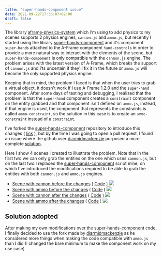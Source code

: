 ```yaml
---
title: "super-hands-component issue"
date: 2021-09-22T17:36:07+02:00
draft: false
---
```


The library [aframe-physics-system](https://github.com/n5ro/aframe-physics-system) which I'm using to add physics to my scenes supports 2 physics engines, `cannon.js` and `ammo.js`, but recently I started using the library [super-hands-component](https://github.com/wmurphyrd/aframe-super-hands-component) and it's component `super-hands` attached to the A-Frame component `hand-controls` in order to provide a more natural way to interact with the elements of the scene, but `super-hands-component` is only compatible with the `cannon.js` engine. The problem arises with the latest version of A-Frame, which breaks the support of `cannon.js` and i'ts uncertain if they'll fix it in the future or `ammo.js` will become the only supported physics engine.

Keeping that in mind, the problem I faced is that when the user tries to grab a virtual object, it doesn't work if I use A-Frame 1.2.0 and the `super-hand` component. After some days of testing and debugging, I realized that the problem is that the `super-hand` component creates a `constraint` component on the entity grabbed and that component isn't defined on `ammo.js`, instead, if that engine is used, the component that represents the constraints is called `ammo-constraint`, so the solution in this case is to create an `ammo-constraint` instead of a `constraint`.

I've forked the [super-hands-component](https://github.com/wmurphyrd/aframe-super-hands-component) repository to introduce this changes ( [link](https://github.com/jdjuli/aframe-super-hands-component) ), but by the time I was going to open a pull request, I found an issue where the github user [diarmidmackenzie](https://github.com/diarmidmackenzie) purposed a more complete [solution](https://github.com/wmurphyrd/aframe-super-hands-component/compare/master...diarmidmackenzie:master). 

Here I show 4 scenes I created to illustrate the problem. Note that in the first two we can only grab the entities on the one which uses `cannon.js`, but on the last two I replaced the [super-hands-component](https://github.com/wmurphyrd/aframe-super-hands-component) script mine, on which I've introduced the modifications required to be able to grab the entities with both `cannon.js` and `ammo.js` engines.

+ [Scene with cannon before the changes](/virto/scenes/tests/CannonBefore) ( [Code](https://github.com/jdjuli/virto/blob/main/docs/scenes/tests/CannonBefore/index.html) )
  ![](/virto/img/testCannonBefore_VR.gif)
+ [Scene with ammo before the changes](/virto/scenes/tests/AmmoBefore) ( [Code](https://github.com/jdjuli/virto/blob/main/docs/scenes/tests/AmmoBefore/index.html) )
  ![](/virto/img/testAmmoBefore_VR.gif)
+ [Scene with cannon after the changes](/virto/scenes/tests/CannonAfter) ( [Code](https://github.com/jdjuli/virto/blob/main/docs/scenes/tests/CannonAfter/index.html) )
  ![](/virto/img/testCannonAfter_VR.gif)
+ [Scene with ammo after the changes](/virto/scenes/tests/AmmoAfter) ( [Code](https://github.com/jdjuli/virto/blob/main/docs/scenes/tests/AmmoAfter/index.html) )
  ![](/virto/img/testAmmoAfter_VR.gif) 

## Solution adopted
After making my own modifications over the [super-hands-component](https://github.com/wmurphyrd/aframe-super-hands-component) code, I finally decided to use the fork made by [diarmidmackenzie](https://github.com/diarmidmackenzie/aframe-super-hands-component) as he considered more things when making the code compatible with `ammo.js` than I did (I changed the bare minimum to make the component work on my use case)